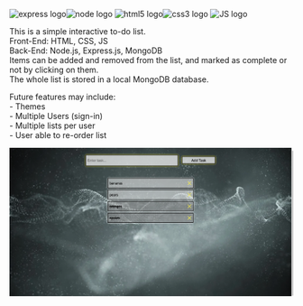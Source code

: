 <img src="https://upload.wikimedia.org/wikipedia/commons/6/64/Expressjs.png" alt="express logo" height="100px"/><img src="https://cdn.pixabay.com/photo/2015/04/23/17/41/node-js-736399_960_720.png" alt="node logo" height="100px"/>
<img src="https://upload.wikimedia.org/wikipedia/commons/thumb/6/61/HTML5_logo_and_wordmark.svg/1200px-HTML5_logo_and_wordmark.svg.png" alt="html5 logo" height="100px"/><img src="https://upload.wikimedia.org/wikipedia/commons/thumb/d/d5/CSS3_logo_and_wordmark.svg/1200px-CSS3_logo_and_wordmark.svg.png" alt="css3 logo" height="100px"/> <img src="https://cdn.pixabay.com/photo/2015/04/23/17/41/javascript-736400_960_720.png" alt="JS logo" height="100px"/>

This is a simple interactive to-do list.  
Front-End: HTML, CSS, JS  
Back-End: Node.js, Express.js, MongoDB  
Items can be added and removed from the list, and marked as complete or not by clicking on them.  
The whole list is stored in a local MongoDB database.

Future features may include:  
    - Themes  
    - Multiple Users (sign-in)  
    - Multiple lists per user  
    - User able to re-order list


<img src="todo-list-demo.png" alt="screenshot"/>
